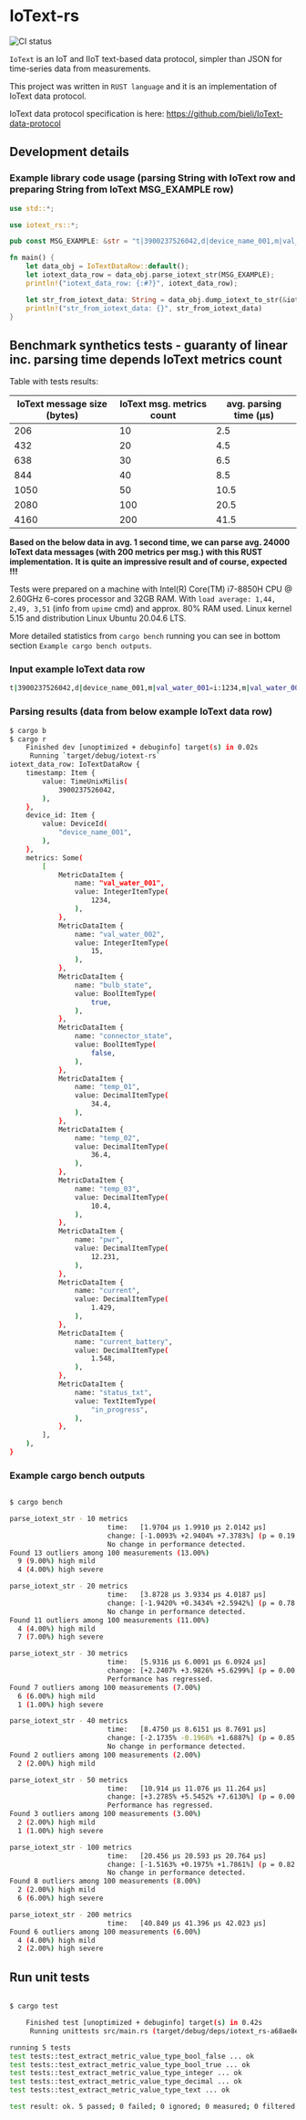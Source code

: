 # IoText-rs

![CI status](https://github.com/bieli/IoText-rs/actions/workflows/test.yaml/badge.svg)


`IoText` is an IoT and IIoT text-based data protocol, simpler than JSON for time-series data from measurements.

This project was written in `RUST language` and it is an implementation of IoText data protocol.

IoText data protocol specification is here: https://github.com/bieli/IoText-data-protocol


## Development details


### Example library code usage (parsing String with IoText row and preparing String from IoText MSG_EXAMPLE row)

```rust
use std::*;

use iotext_rs::*;

pub const MSG_EXAMPLE: &str = "t|3900237526042,d|device_name_001,m|val_water_001=i:1234,m|val_water_002=i:15,m|bulb_state=b:1,m|connector_state=b:0,m|temp_01=d:34.4,m|temp_02=d:36.4,m|temp_03=d:10.4,m|pwr=d:12.231,m|current=d:1.429,m|current_battery=d:1.548,m|status_txt=t:in_progress";

fn main() {
    let data_obj = IoTextDataRow::default();
    let iotext_data_row = data_obj.parse_iotext_str(MSG_EXAMPLE);
    println!("iotext_data_row: {:#?}", iotext_data_row);

    let str_from_iotext_data: String = data_obj.dump_iotext_to_str(&iotext_data_row);
    println!("str_from_iotext_data: {}", str_from_iotext_data)
}
```

## Benchmark synthetics tests - guaranty of linear inc. parsing time depends IoText metrics count

Table with tests results:

| IoText message size (bytes) | IoText msg. metrics count  | avg. parsing time (µs) |
| --- | --- | --- |
| 206 | 10 | 2.5 |
| 432 | 20 | 4.5 |
| 638 | 30 | 6.5 |
| 844 | 40 | 8.5 |
| 1050 | 50 | 10.5 |
| 2080 | 100 | 20.5 |
| 4160 | 200 | 41.5 |

**Based on the below data in avg. 1 second time, we can parse avg. 24000 IoText data messages (with 200 metrics per msg.) with this RUST implementation.**
**It is quite an impressive result and of course, expected !!!**

Tests were prepared on a machine with Intel(R) Core(TM) i7-8850H CPU @ 2.60GHz 6-cores processor and 32GB RAM. With `load average: 1,44, 2,49, 3,51` (info from `upime` cmd) and approx. 80% RAM used. Linux kernel 5.15 and distribution Linux Ubuntu 20.04.6 LTS.

More detailed statistics from `cargo bench` running you can see in bottom section `Example cargo bench outputs`.

### Input example IoText data row
```bash
t|3900237526042,d|device_name_001,m|val_water_001=i:1234,m|val_water_002=i:15,m|bulb_state=b:1,m|connector_state=b:0,m|temp_01=d:34.4,m|temp_02=d:36.4,m|temp_03=d:10.4,m|pwr=d:12.231,m|current=d:1.429,m|current_battery=d:1.548,m|status_txt=t:in_progress
```

### Parsing results (data from below example IoText data row)
```bash
$ cargo b
$ cargo r
    Finished dev [unoptimized + debuginfo] target(s) in 0.02s
     Running `target/debug/iotext-rs`
iotext_data_row: IoTextDataRow {
    timestamp: Item {
        value: TimeUnixMilis(
            3900237526042,
        ),
    },
    device_id: Item {
        value: DeviceId(
            "device_name_001",
        ),
    },
    metrics: Some(
        [
            MetricDataItem {
                name: "val_water_001",
                value: IntegerItemType(
                    1234,
                ),
            },
            MetricDataItem {
                name: "val_water_002",
                value: IntegerItemType(
                    15,
                ),
            },
            MetricDataItem {
                name: "bulb_state",
                value: BoolItemType(
                    true,
                ),
            },
            MetricDataItem {
                name: "connector_state",
                value: BoolItemType(
                    false,
                ),
            },
            MetricDataItem {
                name: "temp_01",
                value: DecimalItemType(
                    34.4,
                ),
            },
            MetricDataItem {
                name: "temp_02",
                value: DecimalItemType(
                    36.4,
                ),
            },
            MetricDataItem {
                name: "temp_03",
                value: DecimalItemType(
                    10.4,
                ),
            },
            MetricDataItem {
                name: "pwr",
                value: DecimalItemType(
                    12.231,
                ),
            },
            MetricDataItem {
                name: "current",
                value: DecimalItemType(
                    1.429,
                ),
            },
            MetricDataItem {
                name: "current_battery",
                value: DecimalItemType(
                    1.548,
                ),
            },
            MetricDataItem {
                name: "status_txt",
                value: TextItemType(
                    "in_progress",
                ),
            },
        ],
    ),
}
```

### Example cargo bench outputs
```bash

$ cargo bench

parse_iotext_str - 10 metrics                                                                             
                        time:   [1.9704 µs 1.9910 µs 2.0142 µs]
                        change: [-1.0093% +2.9404% +7.3783%] (p = 0.19 > 0.05)
                        No change in performance detected.
Found 13 outliers among 100 measurements (13.00%)
  9 (9.00%) high mild
  4 (4.00%) high severe

parse_iotext_str - 20 metrics                                                                             
                        time:   [3.8728 µs 3.9334 µs 4.0187 µs]
                        change: [-1.9420% +0.3434% +2.5942%] (p = 0.78 > 0.05)
                        No change in performance detected.
Found 11 outliers among 100 measurements (11.00%)
  4 (4.00%) high mild
  7 (7.00%) high severe

parse_iotext_str - 30 metrics                                                                             
                        time:   [5.9316 µs 6.0091 µs 6.0924 µs]
                        change: [+2.2407% +3.9826% +5.6299%] (p = 0.00 < 0.05)
                        Performance has regressed.
Found 7 outliers among 100 measurements (7.00%)
  6 (6.00%) high mild
  1 (1.00%) high severe

parse_iotext_str - 40 metrics                                                                             
                        time:   [8.4750 µs 8.6151 µs 8.7691 µs]
                        change: [-2.1735% -0.1968% +1.6887%] (p = 0.85 > 0.05)
                        No change in performance detected.
Found 2 outliers among 100 measurements (2.00%)
  2 (2.00%) high mild

parse_iotext_str - 50 metrics                                                                             
                        time:   [10.914 µs 11.076 µs 11.264 µs]
                        change: [+3.2785% +5.5452% +7.6130%] (p = 0.00 < 0.05)
                        Performance has regressed.
Found 3 outliers among 100 measurements (3.00%)
  2 (2.00%) high mild
  1 (1.00%) high severe

parse_iotext_str - 100 metrics                                                                             
                        time:   [20.456 µs 20.593 µs 20.764 µs]
                        change: [-1.5163% +0.1975% +1.7861%] (p = 0.82 > 0.05)
                        No change in performance detected.
Found 8 outliers among 100 measurements (8.00%)
  2 (2.00%) high mild
  6 (6.00%) high severe

parse_iotext_str - 200 metrics                                                                             
                        time:   [40.849 µs 41.396 µs 42.023 µs]
Found 6 outliers among 100 measurements (6.00%)
  4 (4.00%) high mild
  2 (2.00%) high severe
```


## Run unit tests

```bash

$ cargo test

    Finished test [unoptimized + debuginfo] target(s) in 0.42s
     Running unittests src/main.rs (target/debug/deps/iotext_rs-a68ae8edfd0a7e63)

running 5 tests
test tests::test_extract_metric_value_type_bool_false ... ok
test tests::test_extract_metric_value_type_bool_true ... ok
test tests::test_extract_metric_value_type_integer ... ok
test tests::test_extract_metric_value_type_decimal ... ok
test tests::test_extract_metric_value_type_text ... ok

test result: ok. 5 passed; 0 failed; 0 ignored; 0 measured; 0 filtered out; finished in 0.00s
```

